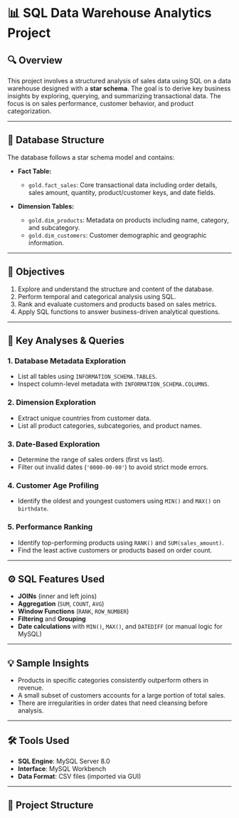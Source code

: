 # 📊 SQL Data Warehouse Analytics Project

## 🔍 Overview

This project involves a structured analysis of sales data using SQL on a data warehouse designed with a **star schema**. The goal is to derive key business insights by exploring, querying, and summarizing transactional data. The focus is on sales performance, customer behavior, and product categorization.

---

## 🧱 Database Structure

The database follows a star schema model and contains:

- **Fact Table:**
  - `gold.fact_sales`: Core transactional data including order details, sales amount, quantity, product/customer keys, and date fields.

- **Dimension Tables:**
  - `gold.dim_products`: Metadata on products including name, category, and subcategory.
  - `gold.dim_customers`: Customer demographic and geographic information.

---

## 🎯 Objectives

1. Explore and understand the structure and content of the database.
2. Perform temporal and categorical analysis using SQL.
3. Rank and evaluate customers and products based on sales metrics.
4. Apply SQL functions to answer business-driven analytical questions.

---

## 📌 Key Analyses & Queries

### 1. **Database Metadata Exploration**
- List all tables using `INFORMATION_SCHEMA.TABLES`.
- Inspect column-level metadata with `INFORMATION_SCHEMA.COLUMNS`.

### 2. **Dimension Exploration**
- Extract unique countries from customer data.
- List all product categories, subcategories, and product names.

### 3. **Date-Based Exploration**
- Determine the range of sales orders (first vs last).
- Filter out invalid dates (`'0000-00-00'`) to avoid strict mode errors.

### 4. **Customer Age Profiling**
- Identify the oldest and youngest customers using `MIN()` and `MAX()` on `birthdate`.

### 5. **Performance Ranking**
- Identify top-performing products using `RANK()` and `SUM(sales_amount)`.
- Find the least active customers or products based on order count.

---

## ⚙️ SQL Features Used

- **JOINs** (inner and left joins)
- **Aggregation** (`SUM`, `COUNT`, `AVG`)
- **Window Functions** (`RANK`, `ROW_NUMBER`)
- **Filtering** and **Grouping**
- **Date calculations** with `MIN()`, `MAX()`, and `DATEDIFF` (or manual logic for MySQL)

---

## 💡 Sample Insights

- Products in specific categories consistently outperform others in revenue.
- A small subset of customers accounts for a large portion of total sales.
- There are irregularities in order dates that need cleansing before analysis.

---

## 🛠️ Tools Used

- **SQL Engine**: MySQL Server 8.0
- **Interface**: MySQL Workbench
- **Data Format**: CSV files (imported via GUI)

---

## 📁 Project Structure

